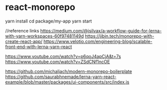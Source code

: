 # react-monorepo

yarn install
cd package/my-app
yarn start

//reference links
https://medium.com/@jsilvax/a-workflow-guide-for-lerna-with-yarn-workspaces-60f97481149d
https://jibin.tech/monorepo-with-create-react-app/
https://www.velotio.com/engineering-blog/scalable-front-end-with-lerna-yarn-react

https://www.youtube.com/watch?v=p6qoJ4apCjA&t=7s
https://www.youtube.com/watch?v=ZSdCNf1ncOE

https://github.com/michaljach/modern-monorepo-boilerplate
https://github.com/saurabhnemade/lerna-yarn-react-example/blob/master/packages/ui-components/src/index.js
